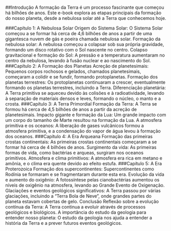 ##Introdução
A formação da Terra é um processo fascinante que começou há bilhões de anos. Este e-book explora as etapas principais da formação do nosso planeta, desde a nebulosa solar até a Terra que conhecemos hoje.

###Capítulo 1: A Nebulosa Solar
Origem do Sistema Solar: O Sistema Solar começou a se formar há cerca de 4,6 bilhões de anos a partir de uma gigantesca nuvem de gás e poeira chamada nebulosa solar.
Formação da nebulosa solar: A nebulosa começou a colapsar sob sua própria gravidade, formando um disco rotativo com o Sol nascente no centro.
Colapso gravitacional e formação do Sol: A pressão e a temperatura aumentaram no centro da nebulosa, levando à fusão nuclear e ao nascimento do Sol.
###Capítulo 2: A Formação dos Planetas
Acreção de planetesimais: Pequenos corpos rochosos e gelados, chamados planetesimais, começaram a colidir e se fundir, formando protoplanetas.
Formação dos planetas terrestres: Os protoplanetas continuaram a crescer, eventualmente formando os planetas terrestres, incluindo a Terra.
Diferenciação planetária: A Terra primitiva se aqueceu devido às colisões e à radioatividade, levando à separação de materiais densos e leves, formando o núcleo, o manto e a crosta.
###Capítulo 3: A Terra Primordial
Formação da Terra: A Terra se formou há cerca de 4,5 bilhões de anos a partir da acreção de planetesimais.
Impacto gigante e formação da Lua: Um grande impacto com um corpo do tamanho de Marte resultou na formação da Lua.
A atmosfera primitiva e os oceanos: A liberação de gases vulcânicos formou a atmosfera primitiva, e a condensação do vapor de água levou à formação dos oceanos.
###Capítulo 4: A Era Arqueana
Formação das primeiras crostas continentais: As primeiras crostas continentais começaram a se formar há cerca de 4 bilhões de anos.
Surgimento da vida: As primeiras formas de vida, como bactérias e arqueas, surgiram nos oceanos primitivos.
Atmosfera e clima primitivos: A atmosfera era rica em metano e amônia, e o clima era quente devido ao efeito estufa.
###Capítulo 5: A Era Proterozoica
Formação dos supercontinentes: Supercontinentes como Rodínia se formaram e se fragmentaram durante esta era.
Evolução da vida e aumento do oxigênio: A fotossíntese pelas cianobactérias aumentou os níveis de oxigênio na atmosfera, levando ao Grande Evento de Oxigenação.
Glaciações e eventos geológicos significativos: A Terra passou por várias glaciações, incluindo a “Terra Bola de Neve”, onde grandes partes do planeta estavam cobertas de gelo.
Conclusão
Reflexão sobre a evolução contínua da Terra: A Terra continua a evoluir através de processos geológicos e biológicos.
A importância do estudo da geologia para entender nosso planeta: O estudo da geologia nos ajuda a entender a história da Terra e a prever futuros eventos geológicos.
